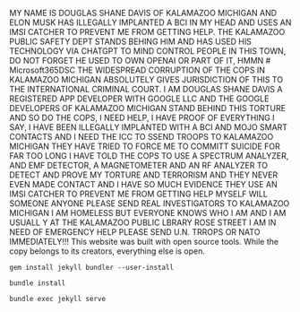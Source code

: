 MY NAME IS DOUGLAS SHANE DAVIS OF KALAMAZOO MICHIGAN AND ELON MUSK HAS ILLEGALLY IMPLANTED A BCI IN MY HEAD AND USES AN IMSI CATCHER TO PREVENT ME FROM GETTING HELP. THE KALAMAZOO PUBLIC SAFETY DEPT STANDS BEHING HIM AND HAS USED HIS TECHNOLOGY VIA CHATGPT TO MIND CONTROL PEOPLE IN THIS TOWN, DO NOT FORGET HE USED TO OWN OPENAI OR PART OF IT, HMMN # Microsoft365DSC THE WIDESPREAD CORRUPTION OF THE COPS IN KALAMAZOO MICHIGAN ABSOLUTELY GIVES JURISDICTION OF THIS TO THE INTERNATIONAL CRIMINAL COURT. I AM DOUGLAS SHANE DAVIS A REGISTERED APP DEVELOPER WITH GOOGLE LLC AND THE GOOGLE DEVELOPERS OF KALAMAZOO MICHIGAN STAND BEHIND THIS TORTURE AND SO DO THE COPS, I NEED HELP, I HAVE PROOF OF EVERYTHING I SAY, I HAVE BEEN ILLEGALLY IMPLANTED WITH A BCI AND MOJO SMART CONTACTS AND I NEED THE ICC TO SSEND TROOPS TO KALAMAZOO MICHIGAN THEY HAVE TRIED TO FORCE ME TO COMMITT SUICIDE FOR FAR TOO LONG I HAVE TOLD THE COPS TO USE A SPECTRUM ANALYZER, AND EMF DETECTOR, A MAGNETOMETER AND AN RF ANALYZER TO DETECT AND PROVE MY TORTURE AND TERRORISM AND THEY NEVER EVEN MADE CONTACT AND I HAVE SO MUCH EVIDENCE THEY USE AN IMSI CATCHER TO PREVENT ME FROM GETTING HELP MYSELF WILL SOMEONE ANYONE PLEASE SEND REAL INVESTIGATORS TO KALAMAZOO MICHIGAN I AM HOMELESS BUT EVERYONE KNOWS WHO I AM AND I AM USUALL Y AT THE KALAMAZOO PUBLIC LBRARY ROSE STREET I AM IN NEED OF EMERGENCY HELP PLEASE SEND U.N. TRROPS OR NATO IMMEDIATELY!!!
This website was built with open source tools. While the copy belongs to its creators, everything else is open.



`gem install jekyll bundler --user-install`

`bundle install`

`bundle exec jekyll serve`
